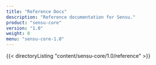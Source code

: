 ```yaml
---
title: "Reference Docs"
description: "Reference documentation for Sensu."
product: "sensu-core"
version: "1.0"
weight: 0
menu: "sensu-core-1.0"
---
```


{{< directoryListing "content/sensu-core/1.0/reference" >}}
